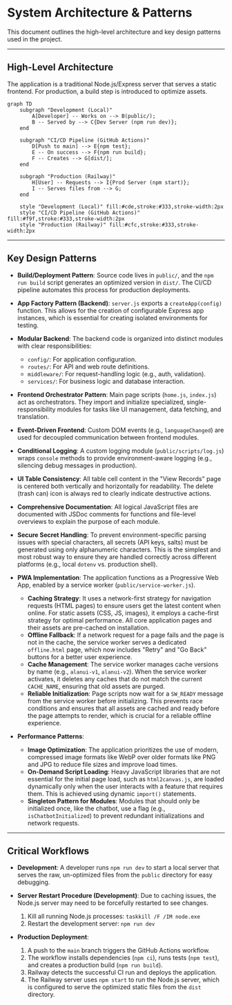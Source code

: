 <!-- Alan UI - systemPatterns.md | 22nd June 2025, WJW -->

# System Architecture & Patterns

This document outlines the high-level architecture and key design patterns used in the project.

---

## High-Level Architecture

The application is a traditional Node.js/Express server that serves a static frontend. For production, a build step is introduced to optimize assets.

```mermaid
graph TD
    subgraph "Development (Local)"
        A[Developer] -- Works on --> B(public/);
        B -- Served by --> C{Dev Server (npm run dev)};
    end

    subgraph "CI/CD Pipeline (GitHub Actions)"
        D[Push to main] --> E{npm test};
        E -- On success --> F{npm run build};
        F -- Creates --> G[dist/];
    end

    subgraph "Production (Railway)"
        H[User] -- Requests --> I{Prod Server (npm start)};
        I -- Serves files from --> G;
    end

    style "Development (Local)" fill:#cde,stroke:#333,stroke-width:2px
    style "CI/CD Pipeline (GitHub Actions)" fill:#f9f,stroke:#333,stroke-width:2px
    style "Production (Railway)" fill:#cfc,stroke:#333,stroke-width:2px
```

---

## Key Design Patterns

-   **Build/Deployment Pattern**: Source code lives in `public/`, and the `npm run build` script generates an optimized version in `dist/`. The CI/CD pipeline automates this process for production deployments.

-   **App Factory Pattern (Backend)**: `server.js` exports a `createApp(config)` function. This allows for the creation of configurable Express app instances, which is essential for creating isolated environments for testing.

-   **Modular Backend**: The backend code is organized into distinct modules with clear responsibilities:
    -   `config/`: For application configuration.
    -   `routes/`: For API and web route definitions.
    -   `middleware/`: For request-handling logic (e.g., auth, validation).
    -   `services/`: For business logic and database interaction.

-   **Frontend Orchestrator Pattern**: Main page scripts (`home.js`, `index.js`) act as orchestrators. They import and initialize specialized, single-responsibility modules for tasks like UI management, data fetching, and translation.

-   **Event-Driven Frontend**: Custom DOM events (e.g., `languageChanged`) are used for decoupled communication between frontend modules.

-   **Conditional Logging**: A custom logging module (`public/scripts/log.js`) wraps `console` methods to provide environment-aware logging (e.g., silencing debug messages in production).

-   **UI Table Consistency**: All table cell content in the "View Records" page is centered both vertically and horizontally for readability. The delete (trash can) icon is always red to clearly indicate destructive actions.
-   **Comprehensive Documentation**: All logical JavaScript files are documented with JSDoc comments for functions and file-level overviews to explain the purpose of each module.

-   **Secure Secret Handling**: To prevent environment-specific parsing issues with special characters, all secrets (API keys, salts) must be generated using only alphanumeric characters. This is the simplest and most robust way to ensure they are handled correctly across different platforms (e.g., local `dotenv` vs. production shell).

-   **PWA Implementation**: The application functions as a Progressive Web App, enabled by a service worker (`public/service-worker.js`).
    -   **Caching Strategy**: It uses a network-first strategy for navigation requests (HTML pages) to ensure users get the latest content when online. For static assets (CSS, JS, images), it employs a cache-first strategy for optimal performance. All core application pages and their assets are pre-cached on installation.
    -   **Offline Fallback**: If a network request for a page fails and the page is not in the cache, the service worker serves a dedicated `offline.html` page, which now includes "Retry" and "Go Back" buttons for a better user experience.
    -   **Cache Management**: The service worker manages cache versions by name (e.g., `alanui-v1`, `alanui-v2`). When the service worker activates, it deletes any caches that do not match the current `CACHE_NAME`, ensuring that old assets are purged.
    -   **Reliable Initialization**: Page scripts now wait for a `SW_READY` message from the service worker before initializing. This prevents race conditions and ensures that all assets are cached and ready before the page attempts to render, which is crucial for a reliable offline experience.

-   **Performance Patterns**:
    -   **Image Optimization**: The application prioritizes the use of modern, compressed image formats like WebP over older formats like PNG and JPG to reduce file sizes and improve load times.
    -   **On-Demand Script Loading**: Heavy JavaScript libraries that are not essential for the initial page load, such as `html2canvas.js`, are loaded dynamically only when the user interacts with a feature that requires them. This is achieved using dynamic `import()` statements.
    -   **Singleton Pattern for Modules**: Modules that should only be initialized once, like the chatbot, use a flag (e.g., `isChatbotInitialized`) to prevent redundant initializations and network requests.

---

## Critical Workflows

-   **Development**: A developer runs `npm run dev` to start a local server that serves the raw, un-optimized files from the `public` directory for easy debugging.

-   **Server Restart Procedure (Development)**: Due to caching issues, the Node.js server may need to be forcefully restarted to see changes.
    1.  Kill all running Node.js processes: `taskkill /F /IM node.exe`
    2.  Restart the development server: `npm run dev`

-   **Production Deployment**:
    1.  A push to the `main` branch triggers the GitHub Actions workflow.
    2.  The workflow installs dependencies (`npm ci`), runs tests (`npm test`), and creates a production build (`npm run build`).
    3.  Railway detects the successful CI run and deploys the application.
    4.  The Railway server uses `npm start` to run the Node.js server, which is configured to serve the optimized static files from the `dist` directory.
